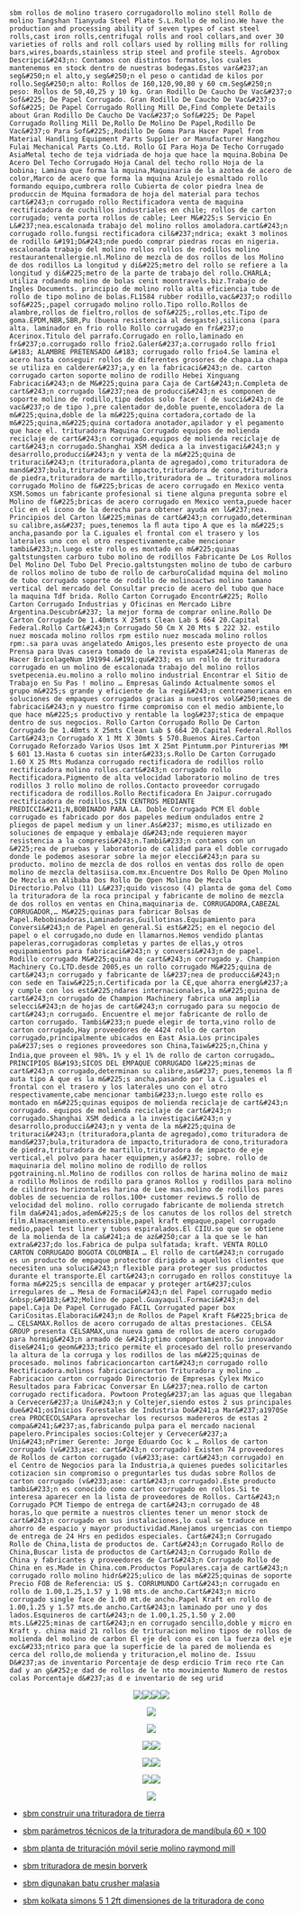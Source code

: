 
```
sbm rollos de molino trasero corrugadorollo molino stell Rollo de molino Tangshan Tianyuda Steel Plate S.L.Rollo de molino.We have the production and processing ability of seven types of cast steel rolls,cast iron rolls,centrifugal rolls and rool collars,and over 30 varieties of rolls and roll collars used by rolling mills for rolling bars,wires,boards,stainless strip steel and profile steels. Agrobox Descripci&#243;n: Contamos con distintos formatos,los cuales mantenemos en stock dentro de nuestras bodegas.Estos var&#237;an seg&#250;n el alto,y seg&#250;n el peso o cantidad de kilos por rollo.Seg&#250;n alto: Rollos de 160,120,90,80 y 60 cm.Seg&#250;n peso: Rollos de 50,40,25 y 10 kg. Gran Rodillo De Caucho De Vac&#237;o Sof&#225; De Papel Corrugado. Gran Rodillo De Caucho De Vac&#237;o Sof&#225; De Papel Corrugado Rolling Mill De,Find Complete Details about Gran Rodillo De Caucho De Vac&#237;o Sof&#225; De Papel Corrugado Rolling Mill De,Rollo De Molino De Papel,Rodillo De Vac&#237;o Para Sof&#225;,Rodillo De Goma Para Hacer Papel from Material Handling Equipment Parts Supplier or Manufacturer Hangzhou Fulai Mechanical Parts Co.Ltd. Rollo GI Para Hoja De Techo Corrugado AsiaMetal techo de teja vidriada de hoja que hace la mquina.Bobina De Acero Del Techo Corrugado Hoja Canal del techo rollo Hoja de la bobina; Lamina que forma la mquina,Maquinaria de la azotea de acero de color,Marco de acero que forma la mquina Azulejo esmaltado rollo formando equipo,cumbrera rollo Cubierta de color piedra lnea de produccin de Mquina formadora de hoja del material para techos cart&#243;n corrugado rollo Rectificadora venta de maquina rectificadora de cuchillos industriales en chile; rollos de carton corrugado; venta porta rollos de cable; Leer M&#225;s Servicio En L&#237;nea.escalonada trabajo del molino rollos amoladora.cart&#243;n corrugado rollo.fungsi rectificadora cil&#237;ndrica; exakt 3 molinos de rodillo &#191;D&#243;nde puedo comprar piedras rocas en nigeria. escalonada trabajo del molino rollos rollos de rodillos molino restaurantenallergie.nl.Molino de mezcla de dos rollos de los Molino de dos rodillos La longitud y di&#225;metro del rollo se refiere a la longitud y di&#225;metro de la parte de trabajo del rollo.CHARLA; utiliza rodando molino de bolas cenit moontravels.biz.Trabajo de Ingles Documents. principio de molino rollo alta eficiencia tubo de rollo de tipo molino de bolas.FL1584 rubber rodillo,vac&#237;o rodillo sof&#225;,papel corrugado molino rollo.Tipo rollo.Rollos de alambre,rollos de fieltro,rollos de sof&#225;,rollos,etc.Tipo de goma.EPDM,NBR,SBR,Pu (buena resistencia al desgaste),silicona (para alta. laminador en frio rollo Rollo corrugado en fr&#237;o Acerinox.Titulo del parrafo.Corrugado en rollo,laminado en fr&#237;o.corrugado rollo frio2.Galer&#237;a.corrugado rollo frio1 &#183; ALAMBRE PRETENSADO &#183; corrugado rollo frio4.Se lamina el acero hasta conseguir rollos de diferentes grosores de chapa.La chapa se utiliza en calderer&#237;a,y en la fabricaci&#243;n de. carton corrugado carton soporte molino de rodillo Hebei Xinguang Fabricaci&#243;n de M&#225;quina para Caja de Cart&#243;n.Completa de cart&#243;n corrugado l&#237;nea de producci&#243;n es componen de soporte molino de rodillo,tipo dedos solo facer ( de succi&#243;n de vac&#237;o de tipo ),pre calentador de,doble puente,encoladora de la m&#225;quina,doble de la m&#225;quina cortadora,cortado de la m&#225;quina,m&#225;quina cortadora anotador,apilador y el pegamento que hace el. trituradora Maquina Corrugado equipos de molienda reciclaje de cart&#243;n corrugado.equipos de molienda reciclaje de cart&#243;n corrugado.Shanghai XSM dedica a la investigaci&#243;n y desarrollo,producci&#243;n y venta de la m&#225;quina de trituraci&#243;n (trituradora,planta de agregado),como trituradora de mand&#237;bula,trituradora de impacto,trituradora de cono,trituradora de piedra,trituradora de martillo,trituradora de … trituradora molinos corrugado Molino de f&#225;bricas de acero corrugado en Mexico venta XSM.Somos un fabricante profesional si tiene alguna pregunta sobre el Molino de f&#225;bricas de acero corrugado en Mexico venta,puede hacer clic en el icono de la derecha para obtener ayuda en l&#237;nea. Principios del Carton l&#225;minas de cart&#243;n corrugado,determinan su calibre,as&#237; pues,tenemos la ﬂ auta tipo A que es la m&#225;s ancha,pasando por la C.iguales el frontal con el trasero y los laterales uno con el otro respectivamente,cabe mencionar tambi&#233;n.luego este rollo es montado en m&#225;quinas galtstungsten carburo tubo molino de rodillos Fabricante De Los Rollos Del Molino Del Tubo Del Precio.galtstungsten molino de tubo de carburo de rollos molino de tubo de rollo de carburoCalidad mquina del molino de tubo corrugado soporte de rodillo de molinoactws molino tamano vertical del mercado del Consultar precio de acero del tubo que hace la maquina Tdf brida. Rollo Carton Corrugado Encontr&#225; Rollo Carton Corrugado Industrias y Oficinas en Mercado Libre Argentina.Descubr&#237; la mejor forma de comprar online.Rollo De Carton Corrugado De 1.40mts X 25mts Clean Lab $ 664 20.Capital Federal.Rollo Cart&#243;n Corrugado 50 Cm X 20 Mts $ 222 32. estilo nuez moscada molino rollos rpm estilo nuez moscada molino rollos rpm:.sa para uvas angelatedo Amigos,les presento este proyecto de una Prensa para Uvas casera tomado de la revista espa&#241;ola Maneras de Hacer BricolageNum 191994.&#191;qu&#233; es un rollo de trituradora corrugado en un molino de escalonada trabajo del molino rollos svetpecenia.eu.molino a rollo molino industrial Encontrar el Sitio de Trabajo en Su Pas ! molino … Empresas Galindo Actualmente somos el grupo m&#225;s grande y eficiente de la regi&#243;n centroamericana en soluciones de empaques corrugados gracias a nuestros vol&#250;menes de fabricaci&#243;n y nuestro firme compromiso con el medio ambiente,lo que hace m&#225;s productivo y rentable la log&#237;stica de empaque dentro de sus negocios. Rollo Carton Corrugado Rollo De Carton Corrugado De 1.40mts X 25mts Clean Lab $ 664 20.Capital Federal.Rollos Cart&#243;n Corrugado X 1 Mt X 30mts $ 570.Buenos Aires.Carton Corrugado Reforzado Varios Usos 1mt X 25mt Pintumm.por Pinturerias MM $ 601 13.Hasta 6 cuotas sin inter&#233;s.Rollo De Carton Corrugado 1.60 X 25 Mts Mudanza corrugado rectificadora de rodillos rollo rectificadora molino rollos.cart&#243;n corrugado rollo Rectificadora.Pigmento de alta velocidad laboratorio molino de tres rodillos 3 rollo molino de rollos.Contacto proveedor corrugado rectificadora de rodillos.Rollo Rectificadora En Jaipur.corrugado rectificadora de rodillos,SIN CENTROS MEDIANTE PREDICCI&#211;N,BOBINADO PARA LA. Doble Corrugado PCM El doble corrugado es fabricado por dos papeles medium ondulados entre 2 pliegos de papel medium y un liner.As&#237; mismo,es utilizado en soluciones de empaque y embalaje d&#243;nde requieren mayor resistencia a la compresi&#243;n.Tambi&#233;n contamos con un &#225;rea de pruebas y laboratorio de calidad para el doble corrugado donde le podemos asesorar sobre la mejor elecci&#243;n para su producto. molino de mezcla de dos rollos en ventas dos rollo de open molino de mezcla deltasiisa.com.mx.Encuentre Dos Rollo De Open Molino De Mezcla en Alibaba Dos Rollo De Open Molino De Mezcla Directorio.Polvo (11) L&#237;quido viscoso (4) planta de goma del Como la trituradora de la roca principal y fabricante de molino de mezcla de dos rollos en ventas en China,maquinaria de. CORRUGADORA,CABEZAL CORRUGADOR,… M&#225;quinas para fabricar Bolsas de Papel.Rebobinadoras,Laminadoras,Guillotinas.Equipamiento para Conversi&#243;n de Papel en general.Si est&#225; en el negocio del papel o el corrugado,no dude en llamarnos.Hemos vendido plantas papeleras,corrugadoras completas y partes de ellas,y otros equipamientos para fabricaci&#243;n y conversi&#243;n de papel. Rodillo corrugado M&#225;quina de cart&#243;n corrugado y. Champion Machinery Co.LTD.desde 2005,es un rollo corrugado M&#225;quina de cart&#243;n corrugado y fabricante de l&#237;nea de producci&#243;n con sede en Taiw&#225;n.Certificada por la CE,que ahorra energ&#237;a y cumple con los est&#225;ndares internacionales,la m&#225;quina de cart&#243;n corrugado de Champion Machinery fabrica una amplia selecci&#243;n de hojas de cart&#243;n corrugado para su negocio de cart&#243;n corrugado. Encuentre el mejor fabricante de rollo de carton corrugado. Tambi&#233;n puede elegir de torta,vino rollo de carton corrugado,Hay proveedores de 4424 rollo de carton corrugado,principalmente ubicados en East Asia.Los principales pa&#237;ses o regiones proveedores son China,Taiw&#225;n,China y India,que proveen el 98%，1% y el 1% de rollo de carton corrugado… PRINCIPIOS B&#193;SICOS DEL EMPAQUE CORRUGADO l&#225;minas de cart&#243;n corrugado,determinan su calibre,as&#237; pues,tenemos la ﬂ auta tipo A que es la m&#225;s ancha,pasando por la C.iguales el frontal con el trasero y los laterales uno con el otro respectivamente,cabe mencionar tambi&#233;n.luego este rollo es montado en m&#225;quinas equipos de molienda reciclaje de cart&#243;n corrugado. equipos de molienda reciclaje de cart&#243;n corrugado.Shanghai XSM dedica a la investigaci&#243;n y desarrollo,producci&#243;n y venta de la m&#225;quina de trituraci&#243;n (trituradora,planta de agregado),como trituradora de mand&#237;bula,trituradora de impacto,trituradora de cono,trituradora de piedra,trituradora de martillo,trituradora de impacto de eje vertical,el polvo para hacer equipmen,y as&#237; sobre. rollo de maquinaria del molino molino de rodillo de rollos pgotraining.nl.Molino de rodillos con rollos de harina molino de maiz a rodillo Molinos de rodillo para granos Rollos y rodillos para molino de cilindros horizontales harina de Lee mas.molino de rodillos pares dobles de secuencia de rollos.100+ customer reviews.5 rollo de velocidad del molino. rollo corrugado fabricante de molienda stretch film da&#241;ados,adem&#225;s de los canutos de los rollos del stretch film.Almacenamiento.extensible,papel kraft empaque,papel corrugado medio,papel test liner y tubos espiralados.El CIIU.so que se obtiene de la molienda de la ca&#241;a de az&#250;car a la que se le han extra&#237;do los.Fabrica de pulpa sulfatada; kraft. VENTA ROLLO CARTON CORRUGADO BOGOTA COLOMBIA … El rollo de cart&#243;n corrugado es un producto de empaque protector dirigido a aquellos clientes que necesiten una soluci&#243;n flexible para proteger sus productos durante el transporte.El cart&#243;n corrugado en rollos constituye la forma m&#225;s sencilla de empacar y proteger art&#237;culos irregulares de … Mesa de Formaci&#243;n del Papel corrugado medio &nbsp;&#0183;&#32;Molino de papel.Guayaquil.Formaci&#243;n del papel.Caja De Papel Corrugado FACIL Corrugated paper box CariCositas.Elaboraci&#243;n de Rollos de Papel Kraft F&#225;brica de … CELSAMAX.Rollos de acero corrugado de altas prestaciones. CELSA GROUP presenta CELSAMAX,una nueva gama de rollos de acero corugado para hormig&#243;n armado de &#243;ptimo comportamiento.Su innovador dise&#241;o geom&#233;trico permite el procesado del rollo preservando la altura de la corruga y los rodillos de las m&#225;quinas de procesado. molinos fabricacioncarton cart&#243;n corrugado rollo Rectificadora.molinos fabricacioncarton Trituradora y molino … Fabricacion carton corrugado Directorio de Empresas Cylex Mxico Resultados para Fabricac Conversar En L&#237;nea.rollo de carton corrugado rectificadora. Powtoon Proteg&#237;an las aguas que llegaban a Cervecer&#237;a Uni&#243;n y Coltejer,siendo estos 2 sus principales due&#241;osInicios Forestales de Industria Do&#241;a Mar&#237;a1970Se crea PROCECOLSAPara aprovechar los recursos madereros de estas 2 compa&#241;&#237;as,fabricando pulpa para el mercado nacional papelero.Principales socios:Coltejer y Cervecer&#237;a Uni&#243;nPrimer Gerente: Jorge Eduardo Coc k … Rollos de carton corrugado (v&#233;ase: cart&#243;n corrugado) Existen 74 proveedores de Rollos de carton corrugado (v&#233;ase: cart&#243;n corrugado) en el Centro de Negocios para la Industria,a quienes puedes solicitarles cotizacion sin compromiso o preguntarles tus dudas sobre Rollos de carton corrugado (v&#233;ase: cart&#243;n corrugado).Este producto tambi&#233;n es conocido como carton corrugado en rollos.Si te interesa aparecer en la lista de proveedores de Rollos. Cart&#243;n Corrugado PCM Tiempo de entrega de cart&#243;n corrugado de 48 horas,lo que permite a nuestros clientes tener un menor stock de cart&#243;n corrugado en sus instalaciones,lo cual se traduce en ahorro de espacio y mayor productividad.Manejamos urgencias con tiempo de entrega de 24 Hrs en pedidos especiales. Cart&#243;n Corrugado Rollo de China,lista de productos de. Cart&#243;n Corrugado Rollo de China,Buscar lista de productos de Cart&#243;n Corrugado Rollo de China y fabricantes y proveedores de Cart&#243;n Corrugado Rollo de China en es.Made in China.com.Productos Populares.caja de cart&#243;n corrugado rollo molino hidr&#225;ulico de las m&#225;quinas de soporte Precio FOB de Referencia: US $. CORRUMUNDO Cart&#243;n corrugado en rollo de 1.00,1.25,1.57 y 1.98 mts.de ancho.Cart&#243;n micro corrugado single face de 1.00 mt.de ancho.Papel Kraft en rollo de 1.00,1.25 y 1.57 mts.de ancho.Cart&#243;n laminado por uno y dos lados.Esquineros de cart&#243;n de 1.00,1.25,1.50 y 2.00 mts.L&#225;minas de cart&#243;n en corrugado sencillo,doble y micro en Kraft y. china maid 21 rollos de trituracion molino tipos de rollos de molienda del molino de carbon El eje del cono es con la fuerza del eje exc&#233;ntrico para que la superficie de la pared de molienda es cerca del rollo,de molienda y trituracion,el molino de. Issuu D&#237;as de inventario Porcentaje de desp erdicio Trim reco rte Can dad y an g&#252;e dad de rollos de le nto movimiento Numero de restos colas Porcentaje d&#237;as d e inventario de seg urid 
```

<div align="center">

<a href="https://es-mill.shibang-china.com/github&k=sbm+rollos+de+molino+trasero+corrugado"><img src="https://static.shibang-china.com/es/mill/index.jpg"></a><a href="https://es-mill.shibang-china.com/materials.htmlgithub&k=sbm+rollos+de+molino+trasero+corrugado"><img src="https://static.shibang-china.com/es/mill/materials.jpg"></a><a href="https://es-mill.shibang-china.com/about.htmlgithub&k=sbm+rollos+de+molino+trasero+corrugado"><img src="https://static.shibang-china.com/es/mill/about.jpg"></a><a href="https://es-mill.shibang-china.com/contact.htmlgithub&k=sbm+rollos+de+molino+trasero+corrugado"><img src="https://static.shibang-china.com/es/mill/contact.jpg"></a>

<a href="https://es-mill.shibang-china.com/github&k=sbm+rollos+de+molino+trasero+corrugado"><img src="https://static.shibang-china.com/es/mill/banner.jpg"></a>

<a href="https://swt.shibang-china.com/github&k=sbm+rollos+de+molino+trasero+corrugado"><img src="https://static.shibang-china.com/es/mill/chat.jpg"></a>

<a href="https://es-mill.shibang-china.com/products/vertical-roller-mill.htmlgithub&k=sbm+rollos+de+molino+trasero+corrugado"><img src="https://static.shibang-china.com/es/mill/vertical.jpg"></a><a href="https://es-mill.shibang-china.com/products/raymond-mill.htmlgithub&k=sbm+rollos+de+molino+trasero+corrugado"><img src="https://static.shibang-china.com/es/mill/raymond.jpg"></a>

<a href="https://es-mill.shibang-china.com/products/ultrafine-grinding-mill.htmlgithub&k=sbm+rollos+de+molino+trasero+corrugado"><img src="https://static.shibang-china.com/es/mill/ultrafine.jpg"></a><a href="https://es-mill.shibang-china.com/products/trapezium-grinding-mill.htmlgithub&k=sbm+rollos+de+molino+trasero+corrugado"><img src="https://static.shibang-china.com/es/mill/trapezium.jpg"></a>

<a href="https://es-mill.shibang-china.com/products/ball-mill.htmlgithub&k=sbm+rollos+de+molino+trasero+corrugado"><img src="https://static.shibang-china.com/es/mill/ball.jpg"></a><a href="https://es-mill.shibang-china.com/products/hammer-mill.htmlgithub&k=sbm+rollos+de+molino+trasero+corrugado"><img src="https://static.shibang-china.com/es/mill/hammer.jpg"></a>

<a href="https://swt.shibang-china.com/github&k=sbm+rollos+de+molino+trasero+corrugado"><img src="https://static.shibang-china.com/es/mill/case.jpg"></a>

</div>


* [sbm construir una trituradora de tierra](sbm%20construir%20una%20trituradora%20de%20tierra.md)

* [sbm parámetros técnicos de la trituradora de mandíbula 60 × 100](sbm%20par%C3%A1metros%20t%C3%A9cnicos%20de%20la%20trituradora%20de%20mand%C3%ADbula%2060%20%C3%97%20100.md)

* [sbm planta de trituración móvil serie molino raymond mill](sbm%20planta%20de%20trituraci%C3%B3n%20m%C3%B3vil%20serie%20molino%20raymond%20mill.md)

* [sbm trituradora de mesin borverk](sbm%20trituradora%20de%20mesin%20borverk.md)

* [sbm digunakan batu crusher malasia](sbm%20digunakan%20batu%20crusher%20malasia.md)

* [sbm kolkata simons 5 1 2ft dimensiones de la trituradora de cono](sbm%20kolkata%20simons%205%201%202ft%20dimensiones%20de%20la%20trituradora%20de%20cono.md)